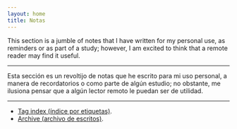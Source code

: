 ```yaml
---
layout: home
title: Notas
---
```


This section is a jumble of notes that I have written for my personal use, as reminders or as part of a study; however, I am excited to think that a remote reader may find it useful. 

-----

Esta sección es un revoltijo de notas que he escrito para mi uso personal, a manera de recordatorios o como parte de algún estudio; no obstante, me ilusiona pensar que a algún lector remoto le puedan ser de utilidad.

-----

- <a href="https://igomezv.github.io/tags/">Tag index (índice por etiquetas)</a>.
- [Archive (archivo de escritos)](archive.md).

 


